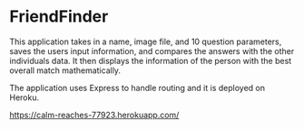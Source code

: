 # FriendFinder

This application takes in a name, image file, and 10 question parameters, saves the users input information, and compares the answers with the other individuals data. It then displays the information of the person with the best overall match mathematically.

The application uses Express to handle routing and it is deployed on Heroku.

https://calm-reaches-77923.herokuapp.com/